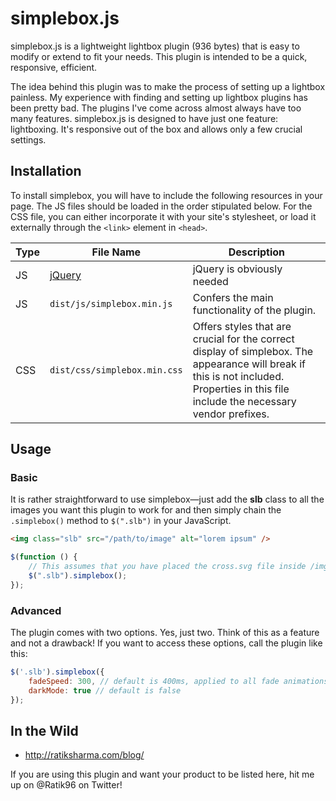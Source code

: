 # simplebox.js

simplebox.js is a lightweight lightbox plugin (936 bytes) that is easy to modify or extend to fit your needs. This plugin is intended to be a quick, responsive, efficient.

The idea behind this plugin was to make the process of setting up a lightbox painless. My experience with finding and setting up lightbox plugins has been pretty bad. The plugins I've come across almost always have too many features. simplebox.js is designed to have just one feature: lightboxing. It's responsive out of the box and allows only a few crucial settings.

## Installation
To install simplebox, you will have to include the following resources in your page. The JS files should be loaded in the order stipulated below. For the CSS file, you can either incorporate it with your site's stylesheet, or load it externally through the `<link>` element in `<head>`.

| Type | File Name            | Description                                                                                                            |
|------|----------------------|------------------------------------------------------------------------------------------------------------------------|
| JS   | [jQuery](http://jquery.com) | jQuery is obviously needed |
| JS   | `dist/js/simplebox.min.js` | Confers the main functionality of the plugin. |
| CSS  | `dist/css/simplebox.min.css`   | Offers styles that are crucial for the correct display of simplebox. The appearance will break if this is not included. Properties in this file include the necessary vendor prefixes. |

## Usage
### Basic
It is rather straightforward to use simplebox&mdash;just add the **slb** class to all the images you want this plugin to work for and then simply chain the `.simplebox()` method to `$(".slb")` in your JavaScript.

```html
<img class="slb" src="/path/to/image" alt="lorem ipsum" />
```

```javascript
$(function () {
    // This assumes that you have placed the cross.svg file inside /img in your project
    $(".slb").simplebox();
});
```

### Advanced

The plugin comes with two options. Yes, just two. Think of this as a feature and not a drawback! If you want to access these options, call the plugin like this:

```JavaScript
$('.slb').simplebox({
    fadeSpeed: 300, // default is 400ms, applied to all fade animations in the plugin
    darkMode: true // default is false
});
```

## In the Wild

- http://ratiksharma.com/blog/

If you are using this plugin and want your product to be listed here, hit me up on @Ratik96 on Twitter!
